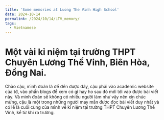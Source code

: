 ```yaml
---
title: 'Some memories at Luong The Vinh High School'
date: 2024-10-14
permalink: /2024/10/14/LTV_memory/
tags:
  - Vietnamese
---
```


# Một vài kỉ niệm tại trường THPT Chuyên Lương Thế Vinh, Biên Hòa, Đồng Nai.

Chào cậu, mình đoán là để đến được đây, cậu phải vào academic website của tớ, vào phần blogs để xem có gì hay ho sau đó mới tới vào được bài viết này. Và mình đoán sẽ không có nhiều người làm như vậy nên xin chúc mừng, cậu là một trong những người may mắn được đọc bài viết duy nhất và có lẽ là cuối cùng của mình về kỉ niệm tại trường THPT Chuyên Lương Thế Vinh, kể từ khi ra trường.